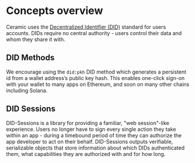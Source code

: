 # Concepts overview

Ceramic uses the [Decentralized Identifier (DID)](https://w3c.github.io/did-core/) standard for users accounts. DIDs require no central authority - users control their data and whom they share it with.

## DID Methods

We encourage using the `did:pkh` DID method which generates a persistent id from a wallet address’s public key hash. This enables one-click sign-on with your wallet to many apps on Ethereum, and soon on many other chains including Solana.

## DID Sessions

DID-Sessions is a library for providing a familiar, "web session"-like experience. Users no longer have to sign every single action they take within an app - during a timebound period of time they can authorize the app developer to act on their behalf. DID-Sessions outputs verifiable, serializable objects that store information about which DIDs authenticated them, what capabilities they are authorized with and for how long. 
